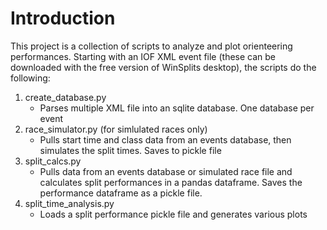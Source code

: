 # Introduction
This project is a collection of scripts to analyze and plot orienteering performances. Starting with an IOF XML event file (these can be downloaded with the free version of WinSplits desktop), the scripts do the following:

1. create_database.py
    - Parses multiple XML file into an sqlite database. One database per event
2. race_simulator.py (for simlulated races only)
    - Pulls start time and class data from an events database, then simulates the split times. Saves to pickle file
2. split_calcs.py
    - Pulls data from an events database or simulated race file and calculates split performances in a pandas dataframe. Saves the performance dataframe as a pickle file.
3. split_time_analysis.py
    - Loads a split performance pickle file and generates various plots
